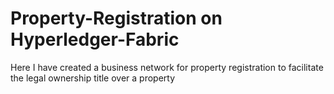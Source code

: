# Property-Registration on Hyperledger-Fabric
Here I have created a business network for property registration to facilitate the legal ownership title over a property
